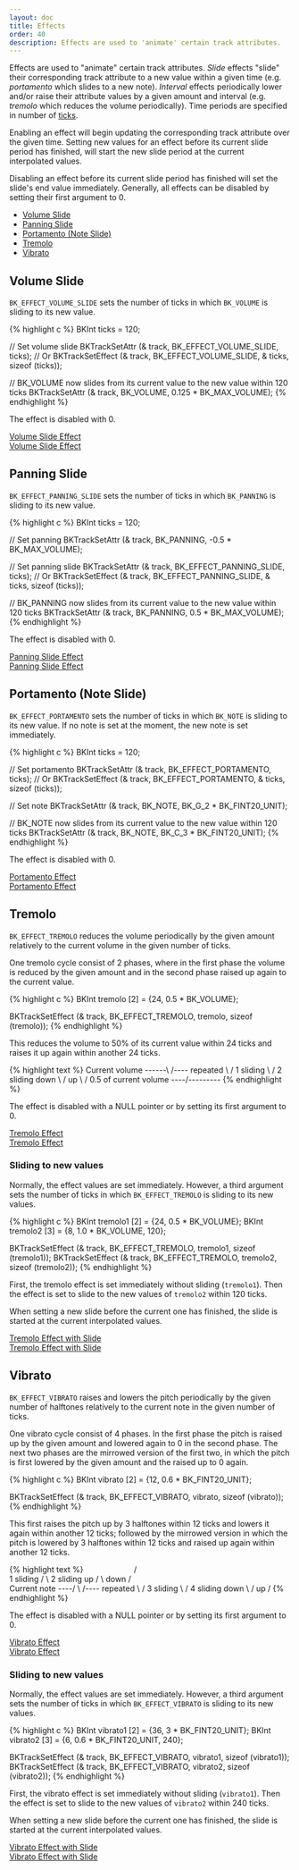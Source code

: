 ```yaml
---
layout: doc
title: Effects
order: 40
description: Effects are used to 'animate' certain track attributes.
---
```


Effects are used to "animate" certain track attributes. *Slide* effects "slide" their corresponding track attribute to a new value within a given time (e.g. *portamento* which slides to a new note). *Interval* effects periodically lower and/or raise their attribute values by a given amount and interval (e.g. *tremolo* which reduces the volume periodically). Time periods are specified in number of [ticks](../clocks-and-dividers/).

Enabling an effect will begin updating the corresponding track attribute over the given time. Setting new values for an effect before its current slide period has finished, will start the new slide period at the current interpolated values.

Disabling an effect before its current slide period has finished will set the slide's end value immediately. Generally, all effects can be disabled by setting their first argument to 0.

- [Volume Slide](#volume-slide)
- [Panning Slide](#panning-slide)
- [Portamento (Note Slide)](#portamento-note-slide)
- [Tremolo](#tremolo)
- [Vibrato](#vibrato)

## Volume Slide

`BK_EFFECT_VOLUME_SLIDE` sets the number of ticks in which `BK_VOLUME` is sliding to its new value.

{% highlight c %}
BKInt ticks = 120;

// Set volume slide
BKTrackSetAttr (& track, BK_EFFECT_VOLUME_SLIDE, ticks);
// Or
BKTrackSetEffect (& track, BK_EFFECT_VOLUME_SLIDE, & ticks, sizeof (ticks));

// BK_VOLUME now slides from its current value to the new value within 120 ticks
BKTrackSetAttr (& track, BK_VOLUME, 0.125 * BK_MAX_VOLUME);
{% endhighlight %}

 The effect is disabled with 0.

<div class="buttons">
	<div class="player" data-volume="0.7">
		<a href="{{ "/assets/sound/effects/effect-volume-slide.mp3" | prepend: site.baseurl }}" class="button">
			Volume Slide Effect
		</a>
		<div class="label"><a href="{{ "/assets/sound/effects/effect-volume-slide.mp3" | prepend: site.baseurl }}">Volume Slide Effect</a></div>
	</div>
</div>

## Panning Slide

`BK_EFFECT_PANNING_SLIDE` sets the number of ticks in which `BK_PANNING` is sliding to its new value.

{% highlight c %}
BKInt ticks = 120;

// Set panning
BKTrackSetAttr (& track, BK_PANNING, -0.5 * BK_MAX_VOLUME);

// Set panning slide
BKTrackSetAttr (& track, BK_EFFECT_PANNING_SLIDE, ticks);
// Or
BKTrackSetEffect (& track, BK_EFFECT_PANNING_SLIDE, & ticks, sizeof (ticks));

// BK_PANNING now slides from its current value to the new value within 120 ticks
BKTrackSetAttr (& track, BK_PANNING, 0.5 * BK_MAX_VOLUME);
{% endhighlight %}

The effect is disabled with 0.

<div class="buttons">
	<div class="player" data-volume="0.7">
		<a href="{{ "/assets/sound/effects/effect-panning-slide.mp3" | prepend: site.baseurl }}" class="button">
			Panning Slide Effect
		</a>
		<div class="label"><a href="{{ "/assets/sound/effects/effect-panning-slide.mp3" | prepend: site.baseurl }}">Panning Slide Effect</a></div>
	</div>
</div>

## Portamento (Note Slide)

`BK_EFFECT_PORTAMENTO` sets the number of ticks in which `BK_NOTE` is sliding to its new value. If no note is set at the moment, the new note is set immediately.

{% highlight c %}
BKInt ticks = 120;

// Set portamento
BKTrackSetAttr (& track, BK_EFFECT_PORTAMENTO, ticks);
// Or
BKTrackSetEffect (& track, BK_EFFECT_PORTAMENTO, & ticks, sizeof (ticks));

// Set note
BKTrackSetAttr (& track, BK_NOTE, BK_G_2 * BK_FINT20_UNIT);

// BK_NOTE now slides from its current value to the new value within 120 ticks
BKTrackSetAttr (& track, BK_NOTE, BK_C_3 * BK_FINT20_UNIT);
{% endhighlight %}

The effect is disabled with 0.

<div class="buttons">
	<div class="player" data-volume="0.7">
		<a href="{{ "/assets/sound/effects/effect-portamento.mp3" | prepend: site.baseurl }}" class="button">
			Portamento Effect
		</a>
		<div class="label"><a href="{{ "/assets/sound/effects/effect-portamento.mp3" | prepend: site.baseurl }}">Portamento Effect</a></div>
	</div>
</div>

## Tremolo

`BK_EFFECT_TREMOLO` reduces the volume periodically by the given amount relatively to the current volume in the given number of ticks.

One tremolo cycle consist of 2 phases, where in the first phase the volume is reduced by the given amount and in the second phase raised up again to the current value.

{% highlight c %}
BKInt tremolo [2] = {24, 0.5 * BK_VOLUME};

BKTrackSetEffect (& track, BK_EFFECT_TREMOLO, tremolo, sizeof (tremolo));
{% endhighlight %}

This reduces the volume to 50% of its current value within 24 ticks and raises it up again within another 24 ticks.

{% highlight text %}
Current volume ------\          /---- repeated
                      \        /
             1 sliding \      / 2 sliding
               down     \    /     up
                         \  /
0.5 of current volume ----\/---------
{% endhighlight %}

The effect is disabled with a NULL pointer or by setting its first argument to 0.

<div class="buttons">
	<div class="player" data-volume="0.7">
		<a href="{{ "/assets/sound/effects/effect-tremolo.mp3" | prepend: site.baseurl }}" class="button">
			Tremolo Effect
		</a>
		<div class="label"><a href="{{ "/assets/sound/effects/effect-tremolo.mp3" | prepend: site.baseurl }}">Tremolo Effect</a></div>
	</div>
</div>

### Sliding to new values

Normally, the effect values are set immediately. However, a third argument sets the number of ticks in which `BK_EFFECT_TREMOLO` is sliding to its new values.

{% highlight c %}
BKInt tremolo1 [2] = {24, 0.5 * BK_VOLUME};
BKInt tremolo2 [3] = {8, 1.0 * BK_VOLUME, 120};

BKTrackSetEffect (& track, BK_EFFECT_TREMOLO, tremolo1, sizeof (tremolo1));
BKTrackSetEffect (& track, BK_EFFECT_TREMOLO, tremolo2, sizeof (tremolo2));
{% endhighlight %}

First, the tremolo effect is set immediately without sliding (`tremolo1`). Then the effect is set to slide to the new values of `tremolo2` within 120 ticks.

When setting a new slide before the current one has finished, the slide is started at the current interpolated values.

<div class="buttons">
	<div class="player" data-volume="0.7">
		<a href="{{ "/assets/sound/effects/effect-tremolo-slide.mp3" | prepend: site.baseurl }}" class="button">
			Tremolo Effect with Slide
		</a>
		<div class="label"><a href="{{ "/assets/sound/effects/effect-tremolo-slide.mp3" | prepend: site.baseurl }}">Tremolo Effect with Slide</a></div>
	</div>
</div>

## Vibrato

`BK_EFFECT_VIBRATO` raises and lowers the pitch periodically by the given number of halftones relatively to the current note in the given number of ticks.

One vibrato cycle consist of 4 phases. In the first phase the pitch is raised up by the given amount and lowered again to 0 in the second phase. The next two phases are the mirrowed version of the first two, in which the pitch is first lowered by the given amount and the raised up to 0 again.

{% highlight c %}
BKInt vibrato [2] = {12, 0.6 * BK_FINT20_UNIT};

BKTrackSetEffect (& track, BK_EFFECT_VIBRATO, vibrato, sizeof (vibrato));
{% endhighlight %}

This first raises the pitch up by 3 halftones within 12 ticks and lowers it again within another 12 ticks; followed by the mirrowed version in which the pitch is lowered by 3 halftones within 12 ticks and raised up again within another 12 ticks.

{% highlight text %}
                      /\
           1 sliding /  \ 2 sliding
              up    /    \   down
                   /      \
 Current note ----/        \        /---- repeated
                            \      /
                   3 sliding \    / 4 sliding
                     down     \  /     up
                               \/
{% endhighlight %}

The effect is disabled with a NULL pointer or by setting its first argument to 0.

<div class="buttons">
	<div class="player" data-volume="0.7">
		<a href="{{ "/assets/sound/effects/effect-vibrato.mp3" | prepend: site.baseurl }}" class="button">
			Vibrato Effect
		</a>
		<div class="label"><a href="{{ "/assets/sound/effects/effect-vibrato.mp3" | prepend: site.baseurl }}">Vibrato Effect</a></div>
	</div>
</div>

### Sliding to new values

Normally, the effect values are set immediately. However, a third argument sets the number of ticks in which `BK_EFFECT_VIBRATO` is sliding to its new values.

{% highlight c %}
BKInt vibrato1 [2] = {36, 3 * BK_FINT20_UNIT};
BKInt vibrato2 [3] = {6, 0.6 * BK_FINT20_UNIT, 240};

BKTrackSetEffect (& track, BK_EFFECT_VIBRATO, vibrato1, sizeof (vibrato1));
BKTrackSetEffect (& track, BK_EFFECT_VIBRATO, vibrato2, sizeof (vibrato2));
{% endhighlight %}

First, the vibrato effect is set immediately without sliding (`vibrato1`). Then the effect is set to slide to the new values of `vibrato2` within 240 ticks.

When setting a new slide before the current one has finished, the slide is started at the current interpolated values.

<div class="buttons">
	<div class="player" data-volume="0.7">
		<a href="{{ "/assets/sound/effects/effect-vibrato-slide.mp3" | prepend: site.baseurl }}" class="button">
			Vibrato Effect with Slide
		</a>
		<div class="label"><a href="{{ "/assets/sound/effects/effect-vibrato-slide.mp3" | prepend: site.baseurl }}">Vibrato Effect with Slide</a></div>
	</div>
</div>
